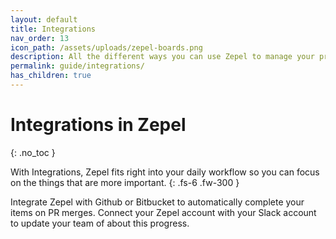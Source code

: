 ```yaml
---
layout: default
title: Integrations
nav_order: 13
icon_path: /assets/uploads/zepel-boards.png
description: All the different ways you can use Zepel to manage your project and ship new features.
permalink: guide/integrations/
has_children: true
---
```


# Integrations in Zepel
{: .no_toc }

With Integrations, Zepel fits right into your daily workflow so you can focus on the things that are more important.
{: .fs-6 .fw-300 }

Integrate Zepel with Github or Bitbucket to automatically complete your items on PR merges. Connect your Zepel account with your Slack account to update your team of about this progress.